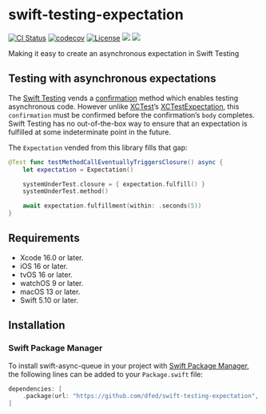 # swift-testing-expectation
[![CI Status](https://img.shields.io/github/actions/workflow/status/dfed/swift-testing-expectation/ci.yml?branch=main)](https://github.com/dfed/swift-testing-expectation/actions?query=workflow%3ACI+branch%3Amain)
[![codecov](https://codecov.io/gh/dfed/swift-testing-expectation/branch/main/graph/badge.svg?token=nZBHcZZ63F)](https://codecov.io/gh/dfed/swift-testing-expectation)
[![License](https://img.shields.io/badge/License-MIT-blue.svg)](https://spdx.org/licenses/MIT.html)
[![](https://img.shields.io/endpoint?url=https%3A%2F%2Fswiftpackageindex.com%2Fapi%2Fpackages%2Fdfed%2Fswift-testing-expectation%2Fbadge%3Ftype%3Dswift-versions)](https://swiftpackageindex.com/dfed/swift-testing-expectation)
[![](https://img.shields.io/endpoint?url=https%3A%2F%2Fswiftpackageindex.com%2Fapi%2Fpackages%2Fdfed%2Fswift-testing-expectation%2Fbadge%3Ftype%3Dplatforms)](https://swiftpackageindex.com/dfed/swift-testing-expectation)

Making it easy to create an asynchronous expectation in Swift Testing

## Testing with asynchronous expectations

The [Swift Testing](https://developer.apple.com/documentation/testing/testing-asynchronous-code) vends a [confirmation](https://developer.apple.com/documentation/testing/confirmation(_:expectedcount:isolation:sourcelocation:_:)) method which enables testing asynchronous code. However unlike [XCTest](https://developer.apple.com/documentation/xctest/asynchronous_tests_and_expectations)’s [XCTestExpectation](https://developer.apple.com/documentation/xctest/xctestexpectation), this `confirmation` must be confirmed before the confirmation’s `body` completes. Swift Testing has no out-of-the-box way to ensure that an expectation is fulfilled at some indeterminate point in the future.

The `Expectation` vended from this library fills that gap:

```swift
@Test func testMethodCallEventuallyTriggersClosure() async {
	let expectation = Expectation()

	systemUnderTest.closure = { expectation.fulfill() }
	systemUnderTest.method()

	await expectation.fulfillment(within: .seconds(5))
}
```

## Requirements

* Xcode 16.0 or later.
* iOS 16 or later.
* tvOS 16 or later.
* watchOS 9 or later.
* macOS 13 or later.
* Swift 5.10 or later.

## Installation

### Swift Package Manager

To install swift-async-queue in your project with [Swift Package Manager](https://github.com/apple/swift-package-manager), the following lines can be added to your `Package.swift` file:

```swift
dependencies: [
	.package(url: "https://github.com/dfed/swift-testing-expectation", from: "0.1.0"),
]
```
